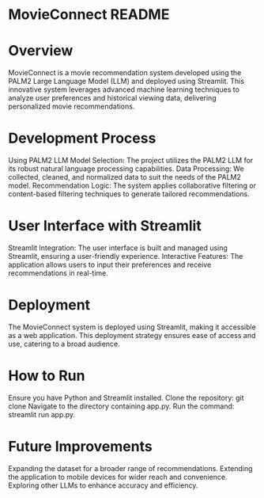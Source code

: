 # MovieConnect README
# Overview
MovieConnect is a movie recommendation system developed using the PALM2 Large Language Model (LLM) and deployed using Streamlit. This innovative system leverages advanced machine learning techniques to analyze user preferences and historical viewing data, delivering personalized movie recommendations.

# Development Process
Using PALM2 LLM
Model Selection: The project utilizes the PALM2 LLM for its robust natural language processing capabilities.
Data Processing: We collected, cleaned, and normalized data to suit the needs of the PALM2 model.
Recommendation Logic: The system applies collaborative filtering or content-based filtering techniques to generate tailored recommendations.
# User Interface with Streamlit
Streamlit Integration: The user interface is built and managed using Streamlit, ensuring a user-friendly experience.
Interactive Features: The application allows users to input their preferences and receive recommendations in real-time.
# Deployment
The MovieConnect system is deployed using Streamlit, making it accessible as a web application. This deployment strategy ensures ease of access and use, catering to a broad audience.

# How to Run
Ensure you have Python and Streamlit installed.
Clone the repository: git clone 
Navigate to the directory containing app.py.
Run the command: streamlit run app.py.

# Future Improvements
Expanding the dataset for a broader range of recommendations.
Extending the application to mobile devices for wider reach and convenience.
Exploring other LLMs to enhance accuracy and efficiency.

